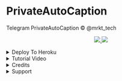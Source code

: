 # PrivateAutoCaption
Telegram PrivateAutoCaption © @mrkt_tech

  </a>
</p>
<p align="center">
  <a href="https://github.com/Rafeeq-99/PrivateAutoCaption/stargazers">
    <img src="https://img.shields.io/github/stars/Rafeeq-99/PrivateAutoCaption?style=social">

  </a>
  
  <a href="https://github.com/Rafeeq-99/PrivateAutoCaption/fork">
    <img src="https://img.shields.io/github/forks/Rafeeq-99/PrivateAutoCaption?label=Fork&style=social">

  </a>  
</p>

<details><summary>Deploy To Heroku</summary>
<p>
<br>
<a href="https://heroku.com/deploy?template=https://github.com/Rafeeq-99/PrivateAutoCaption/tree/main">
  <img src="https://www.herokucdn.com/deploy/button.svg" alt="Deploy">
</a>
</p>
</details>

<details><summary>Tutorial Video</summary>
<p>
<br>
<a href="https://youtu.be/p4Z9ZN1lZUk"><img src="https://img.shields.io/badge/How%20To%20Deploy-blue.svg?logo=Youtube"></a> <img src="https://img.shields.io/youtube/views/p4Z9ZN1lZUk?style=social">
</a>
</p>
</details>

<details><summary>Credits</summary>
<p>
<pre>

 *Thankz To [SpEcHiDe](https://github.com/SpEcHiDe) 👉 [Created](https://github.com/Rafeeq-99/PrivateAutoCaption/blob/5bdf676944d9e4c04c08d322715daa55fc108987/mt_privateautocaption/auto_caption.py#L26)

 *Thankz To [Rafeeq-99](https://github.com/Rafeeq-99)
</pre>
</p>
</details>


<details><summary>Support</summary>
<p>
<pre>
                                                                                                            
Join Our [Telegram Group](Https://telegram.dog/MRKT_Tech_Group) For Support/Assistance And Our [Channel](Https://telegram.dog/MRKT_Tech) For Updates.   
   
**Report Bugs**, Give Feature Requests There..
   
Do **Fork** And **Star** The Repository If You Liked It.
</pre>
</p>
</details>


